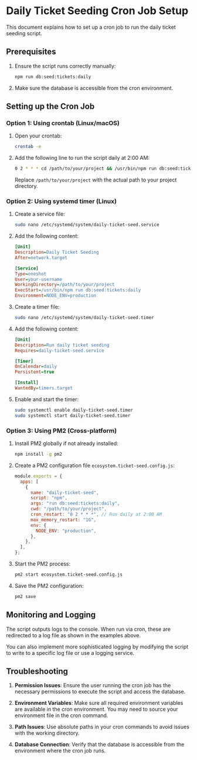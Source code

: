 # Daily Ticket Seeding Cron Job Setup

This document explains how to set up a cron job to run the daily ticket seeding script.

## Prerequisites

1. Ensure the script runs correctly manually:

   ```bash
   npm run db:seed:tickets:daily
   ```

2. Make sure the database is accessible from the cron environment.

## Setting up the Cron Job

### Option 1: Using crontab (Linux/macOS)

1. Open your crontab:

   ```bash
   crontab -e
   ```

2. Add the following line to run the script daily at 2:00 AM:

   ```bash
   0 2 * * * cd /path/to/your/project && /usr/bin/npm run db:seed:tickets:daily >> /var/log/daily-ticket-seed.log 2>&1
   ```

   Replace `/path/to/your/project` with the actual path to your project directory.

### Option 2: Using systemd timer (Linux)

1. Create a service file:

   ```bash
   sudo nano /etc/systemd/system/daily-ticket-seed.service
   ```

2. Add the following content:

   ```ini
   [Unit]
   Description=Daily Ticket Seeding
   After=network.target

   [Service]
   Type=oneshot
   User=your-username
   WorkingDirectory=/path/to/your/project
   ExecStart=/usr/bin/npm run db:seed:tickets:daily
   Environment=NODE_ENV=production
   ```

3. Create a timer file:

   ```bash
   sudo nano /etc/systemd/system/daily-ticket-seed.timer
   ```

4. Add the following content:

   ```ini
   [Unit]
   Description=Run daily ticket seeding
   Requires=daily-ticket-seed.service

   [Timer]
   OnCalendar=daily
   Persistent=true

   [Install]
   WantedBy=timers.target
   ```

5. Enable and start the timer:
   ```bash
   sudo systemctl enable daily-ticket-seed.timer
   sudo systemctl start daily-ticket-seed.timer
   ```

### Option 3: Using PM2 (Cross-platform)

1. Install PM2 globally if not already installed:

   ```bash
   npm install -g pm2
   ```

2. Create a PM2 configuration file `ecosystem.ticket-seed.config.js`:

   ```javascript
   module.exports = {
     apps: [
       {
         name: "daily-ticket-seed",
         script: "npm",
         args: "run db:seed:tickets:daily",
         cwd: "/path/to/your/project",
         cron_restart: "0 2 * * *", // Run daily at 2:00 AM
         max_memory_restart: "1G",
         env: {
           NODE_ENV: "production",
         },
       },
     ],
   };
   ```

3. Start the PM2 process:

   ```bash
   pm2 start ecosystem.ticket-seed.config.js
   ```

4. Save the PM2 configuration:
   ```bash
   pm2 save
   ```

## Monitoring and Logging

The script outputs logs to the console. When run via cron, these are redirected to a log file as shown in the examples above.

You can also implement more sophisticated logging by modifying the script to write to a specific log file or use a logging service.

## Troubleshooting

1. **Permission Issues**: Ensure the user running the cron job has the necessary permissions to execute the script and access the database.

2. **Environment Variables**: Make sure all required environment variables are available in the cron environment. You may need to source your environment file in the cron command.

3. **Path Issues**: Use absolute paths in your cron commands to avoid issues with the working directory.

4. **Database Connection**: Verify that the database is accessible from the environment where the cron job runs.
